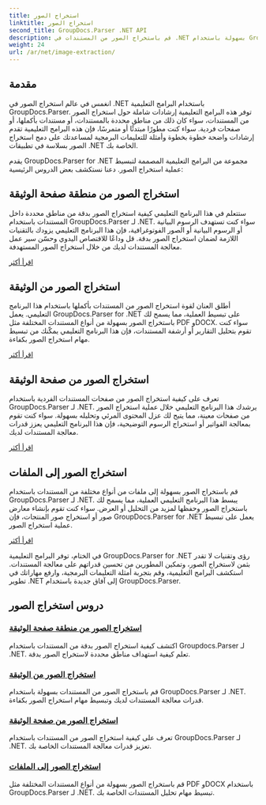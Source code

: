 ```yaml
---
title: استخراج الصور
linktitle: استخراج الصور
second_title: GroupDocs.Parser .NET API
description: قم باستخراج الصور من المستندات في .NET بسهولة باستخدام GroupDocs.Parser. عزز قدرات معالجة المستندات الخاصة بك باستخدام تقنيات استخراج الصور الدقيقة.
weight: 24
url: /ar/net/image-extraction/
---
```

## مقدمة

انغمس في عالم استخراج الصور في .NET باستخدام البرامج التعليمية GroupDocs.Parser. توفر هذه البرامج التعليمية إرشادات شاملة حول استخراج الصور من المستندات، سواء كان ذلك من مناطق محددة بالمستندات، أو مستندات بأكملها، أو صفحات فردية. سواء كنت مطورًا مبتدئًا أو متمرسًا، فإن هذه البرامج التعليمية تقدم إرشادات واضحة خطوة بخطوة وأمثلة للتعليمات البرمجية لمساعدتك على دمج استخراج الصور بسلاسة في تطبيقات .NET الخاصة بك.

يقدم GroupDocs.Parser for .NET مجموعة من البرامج التعليمية المصممة لتبسيط عملية استخراج الصور. دعنا نستكشف بعض الدروس الرئيسية:

## استخراج الصور من منطقة صفحة الوثيقة
ستتعلم في هذا البرنامج التعليمي كيفية استخراج الصور بدقة من مناطق محددة داخل المستندات باستخدام GroupDocs.Parser لـ .NET. سواء كنت تستهدف الرسوم البيانية أو الرسوم البيانية أو الصور الفوتوغرافية، فإن هذا البرنامج التعليمي يزودك بالتقنيات اللازمة لضمان استخراج الصور بدقة. قل وداعًا للاقتصاص اليدوي وحسّن سير عمل معالجة المستندات لديك من خلال استخراج الصور المستهدفة.

[اقرأ أكثر](./extract-images-from-document-page-area/)

## استخراج الصور من الوثيقة
أطلق العنان لقوة استخراج الصور من المستندات بأكملها باستخدام هذا البرنامج التعليمي. يعمل GroupDocs.Parser for .NET على تبسيط العملية، مما يسمح لك باستخراج الصور بسهولة من أنواع المستندات المختلفة مثل PDF وDOCX. سواء كنت تقوم بتحليل التقارير أو أرشفة المستندات، فإن هذا البرنامج التعليمي يمكّنك من تبسيط مهام استخراج الصور بكفاءة.

[اقرأ أكثر](./extract-images-from-document/)

## استخراج الصور من صفحة الوثيقة
تعرف على كيفية استخراج الصور من صفحات المستندات الفردية باستخدام GroupDocs.Parser لـ .NET. يرشدك هذا البرنامج التعليمي خلال عملية استخراج الصور من صفحات معينة، مما يتيح لك عزل المحتوى المرئي وتحليله بسهولة. سواء كنت تقوم بمعالجة الفواتير أو استخراج الرسوم التوضيحية، فإن هذا البرنامج التعليمي يعزز قدرات معالجة المستندات لديك.

[اقرأ أكثر](./extract-images-from-document-page/)

## استخراج الصور إلى الملفات
قم باستخراج الصور بسهولة إلى ملفات من أنواع مختلفة من المستندات باستخدام GroupDocs.Parser لـ .NET. يبسط هذا البرنامج التعليمي العملية، مما يسمح لك باستخراج الصور وحفظها لمزيد من التحليل أو العرض. سواء كنت تقوم بإنشاء معارض صور أو استخراج صور المنتجات، فإن GroupDocs.Parser for .NET يعمل على تبسيط عملية استخراج الصور.

[اقرأ أكثر](./extract-images-to-files/)

في الختام، توفر البرامج التعليمية GroupDocs.Parser for .NET رؤى وتقنيات لا تقدر بثمن لاستخراج الصور، وتمكين المطورين من تحسين قدراتهم على معالجة المستندات. استكشف البرامج التعليمية، وقم بتجربة أمثلة التعليمات البرمجية، وارفع مهاراتك في تطوير .NET إلى آفاق جديدة باستخدام GroupDocs.Parser.
## دروس استخراج الصور
### [استخراج الصور من منطقة صفحة الوثيقة](./extract-images-from-document-page-area/)
اكتشف كيفية استخراج الصور بدقة من المستندات باستخدام Groupdocs.Parser لـ .NET. تعلم كيفية استهداف مناطق محددة لاستخراج الصور بدقة.
### [استخراج الصور من الوثيقة](./extract-images-from-document/)
قم باستخراج الصور من المستندات بسهولة باستخدام GroupDocs.Parser لـ .NET. قدرات معالجة المستندات لديك وتبسيط مهام استخراج الصور بكفاءة.
### [استخراج الصور من صفحة الوثيقة](./extract-images-from-document-page/)
تعرف على كيفية استخراج الصور من المستندات باستخدام GroupDocs.Parser لـ .NET. تعزيز قدرات معالجة المستندات الخاصة بك.
### [استخراج الصور إلى الملفات](./extract-images-to-files/)
قم باستخراج الصور بسهولة من أنواع المستندات المختلفة مثل PDF وDOCX باستخدام GroupDocs.Parser لـ .NET. تبسيط مهام تحليل المستندات الخاصة بك.